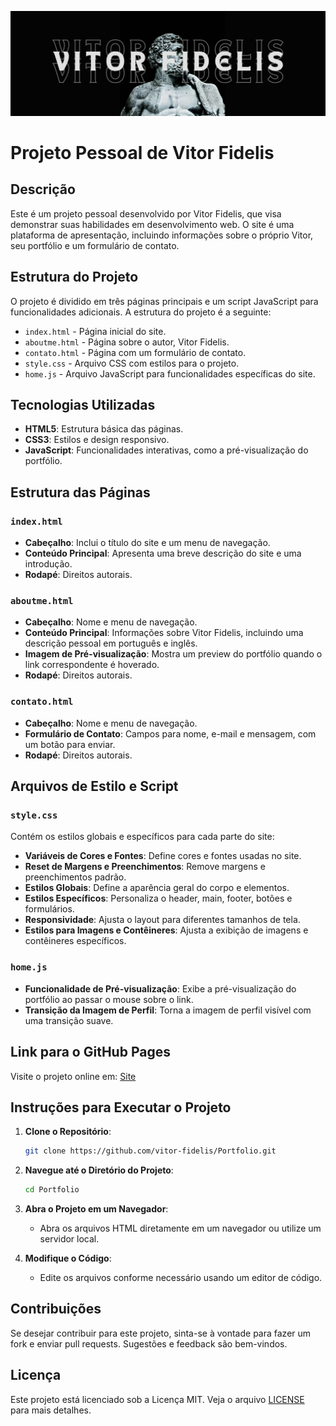 ﻿![images\banner.png](https://github.com/vitor-fidelis/Fundamentos-Web/blob/232ad7c095a055eb6d578b3e1fb0073afbdcdac5/banner.png)

# Projeto Pessoal de Vitor Fidelis

## Descrição

Este é um projeto pessoal desenvolvido por Vitor Fidelis, que visa demonstrar suas habilidades em desenvolvimento web. O site é uma plataforma de apresentação, incluindo informações sobre o próprio Vitor, seu portfólio e um formulário de contato.

## Estrutura do Projeto

O projeto é dividido em três páginas principais e um script JavaScript para funcionalidades adicionais. A estrutura do projeto é a seguinte:

- `index.html` - Página inicial do site.
- `aboutme.html` - Página sobre o autor, Vitor Fidelis.
- `contato.html` - Página com um formulário de contato.
- `style.css` - Arquivo CSS com estilos para o projeto.
- `home.js` - Arquivo JavaScript para funcionalidades específicas do site.

## Tecnologias Utilizadas

- **HTML5**: Estrutura básica das páginas.
- **CSS3**: Estilos e design responsivo.
- **JavaScript**: Funcionalidades interativas, como a pré-visualização do portfólio.

## Estrutura das Páginas

### `index.html`

- **Cabeçalho**: Inclui o título do site e um menu de navegação.
- **Conteúdo Principal**: Apresenta uma breve descrição do site e uma introdução.
- **Rodapé**: Direitos autorais.

### `aboutme.html`

- **Cabeçalho**: Nome e menu de navegação.
- **Conteúdo Principal**: Informações sobre Vitor Fidelis, incluindo uma descrição pessoal em português e inglês.
- **Imagem de Pré-visualização**: Mostra um preview do portfólio quando o link correspondente é hoverado.
- **Rodapé**: Direitos autorais.

### `contato.html`

- **Cabeçalho**: Nome e menu de navegação.
- **Formulário de Contato**: Campos para nome, e-mail e mensagem, com um botão para enviar.
- **Rodapé**: Direitos autorais.

## Arquivos de Estilo e Script

### `style.css`

Contém os estilos globais e específicos para cada parte do site:

- **Variáveis de Cores e Fontes**: Define cores e fontes usadas no site.
- **Reset de Margens e Preenchimentos**: Remove margens e preenchimentos padrão.
- **Estilos Globais**: Define a aparência geral do corpo e elementos.
- **Estilos Específicos**: Personaliza o header, main, footer, botões e formulários.
- **Responsividade**: Ajusta o layout para diferentes tamanhos de tela.
- **Estilos para Imagens e Contêineres**: Ajusta a exibição de imagens e contêineres específicos.

### `home.js`

- **Funcionalidade de Pré-visualização**: Exibe a pré-visualização do portfólio ao passar o mouse sobre o link.
- **Transição da Imagem de Perfil**: Torna a imagem de perfil visível com uma transição suave.



## Link para o GitHub Pages

Visite o projeto online em: [Site](https://vitor-fidelis.github.io/Fundamentos-Web/)


## Instruções para Executar o Projeto

1. **Clone o Repositório**: 
    ```sh
    git clone https://github.com/vitor-fidelis/Portfolio.git
    ```

2. **Navegue até o Diretório do Projeto**:
    ```sh
    cd Portfolio
    ```

3. **Abra o Projeto em um Navegador**:
    - Abra os arquivos HTML diretamente em um navegador ou utilize um servidor local.

4. **Modifique o Código**:
    - Edite os arquivos conforme necessário usando um editor de código.

## Contribuições

Se desejar contribuir para este projeto, sinta-se à vontade para fazer um fork e enviar pull requests. Sugestões e feedback são bem-vindos.


## Licença

Este projeto está licenciado sob a Licença MIT. Veja o arquivo [LICENSE](LICENSE) para mais detalhes.
